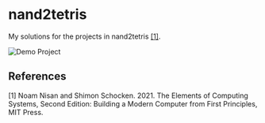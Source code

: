 # nand2tetris
My solutions for the projects in nand2tetris [[1]](#1).

![Demo Project](https://github.com/jeffreyflorek/nand2tetris/actions/workflows/test-demo-project.yml/badge.svg)

## References
<a id="1">[1]</a> Noam Nisan and Shimon Schocken. 2021. The Elements of Computing Systems, Second Edition: Building a Modern Computer from First Principles, MIT Press.
